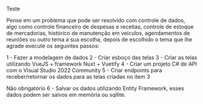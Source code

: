 Teste

Pense em um problema que pode ser resolvido com controle de dados, algo como controle financeiro de despesas e receitas, controle de estoque de mercadorias, histórico de manutenção em veículos, agendamentos de reuniões ou outro tema a sua escolha, depois de escolhido o tema que lhe agrade execute os seguintes passos:

1 - Fazer a modelagem de dados
2 - Criar esboço das telas
3 - Criar as telas utilizando VueJS + framework Nuxt + Vuetify
4 - Criar um projeto C# de API com o Visual Studio 2022 Community
5 - Criar endpoints para receber/retornar os dados para as telas criadas no item 3

Não obrigatório
6 - Salvar os dados utilizando Entity Framework, esses dados podem ser salvos em memória ou sqllite.
